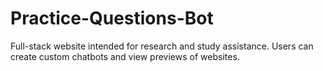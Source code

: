 # Practice-Questions-Bot
Full-stack website intended for research and study assistance. Users can create custom chatbots and view previews of websites.

